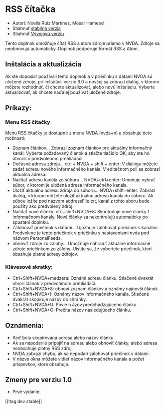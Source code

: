 # RSS čítačka #

* Autori: Noelia Ruiz Martínez, Mesar Hameed
* Stiahnuť [stabilná verzia][2]
* Stiahnúť [Vývojovú verziu ][1]

Tento doplnok umožňuje čítať RSS a atom zdroje priamo v NVDA. Zdroje sa
neobnovujú automaticky. Doplnok podporuje formát RSS a Atom.

## Inštalácia a aktualizácia ##

Ak ste doposiaľ používali tento doplnok a v priečinku s dátami NVDA sú
uložené zdroje, pri inštalácii verzie 6.0 a novšej sa zobrazí dialóg, v
ktorom môžete rozhodnúť, či chcete aktualizovať, alebo novú
inštaláciu. Vyberte aktualizovať, ak chcete naďalej používať uložené zdroje.

## Príkazy: ##

### Menu RSS čítačky ###

Menu RSS čítačky je dostupné z menu NVDA (nvda+n) a obsahuje tieto možnosti:

*	 Zoznam článkov... Zobrazí zoznam článkov pre aktuálny informačný
   kanál. Vyberte požadovaný článok a stlačte tlačidlo OK, aby ste ho
   otvorili v predvolenom prehliadači.
*	 Dočasná adresa zdroja... ctrl + NVDA + shift + enter: V dialógu môžete
   zadať adresu nového informačného kanála. V editačnom poli sa zobrazí
   aktuálna adresa.
*	 Načítať adresu kanála zo súboru... NVDA+ctrl+enter: Umoňuje vybrať súbor,
   v ktorom je uložená adresa informačného kanála.
*	 Uložiť aktuálnu adresu zdroja do súboru... NVDA+shift+enter: Zobrazí
   dialóg, v ktorom môžete uložiť aktuálnu adresu kanála do súboru. Ak súbou
   ložíte pod názvom addressFile.txt, kanál z tohto sboru bude použitý ako
   predvolený zdroj.
*	 Načítať nové články: ctrl+shift+NVDA+8: Skontroluje nové články f
   informačnom kanály. Nové články sa nekontrolujú automaticky po spustení
   doplnku.
*	 Zálohovať priečinok s dátami... Ujožňuje zálohovať priečinok s
   kanálmi. Predvolene je tento priečinok v priečinku s nastaveniami nvda
   pod názvom PersonalFeeds.
*	 obnoviť zdroje zo zálohy... Umožňuje nahradiť aktuálne informačné zdroje
   priečinkom zo zálohy. Uistite sa, že vyberiete priečinok, ktorí obsahuje
   platné adresy zdrojov.

### Klávesové skratky: ###

*	 Ctrl+Shift+NVDA+medzera: Oznámi adresu článku. Stlačené dvakrát otvorí
   článok v predvolenom prehliadači.
*	 Ctrl+Shift+NVDA+8: obnoví zoznam článkov a oznámy najnovší článok.
*	 Ctrl+Shift+NVDA+I: Oznámy názov informačného kanála. Stlačené dvakrát
   skopíruje názov do shránky.
*	 Ctrl+Shift+NVDA+U: Povie n ázov predchádzajúceho článku.
*	 Ctrl+Shift+NVDA+O: Prečíta názov nasledujúceho článku.

## Oznámenia: ##

*	 Keď bola skopírovaná adresa alebo názov článku.
*	 Ak sa nepodarilo pripojiť na adresu alebo obnoviť články, alebo adresa
   neobsahuje platný RSS zdroj.
*	 NVDA zobrazí chybu, ak sa nepodarí zálohovať priečinok s dátami.
*	 V názve okna môžete vidieť názov informačného kanála a počet príspevkov,
   ktoré obsahuje.

## Zmeny pre verziu 1.0 ##
*	 Prvé vydanie.

[[!tag dev stable]]

[1]: http://addons.nvda-project.org/files/get.php?file=rf-dev

[2]: http://addons.nvda-project.org/files/get.php?file=rf

